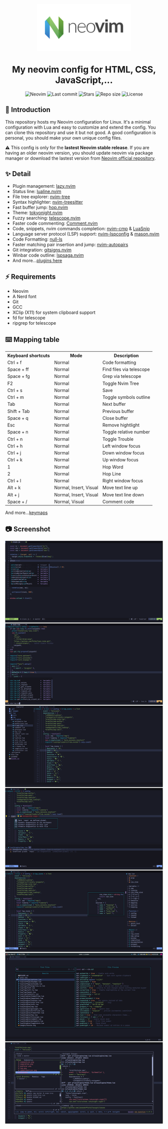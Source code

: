 <div align="center">
  <img alt="neovim logo" src="./images/neovim.svg" width="300px" />
</div>

<h1 align="center">My neovim config for HTML, CSS, JavaScript,...</h1>

<div align="center">
  <img alt="Neovim" src="https://img.shields.io/github/v/release/neovim/neovim?style=for-the-badge&logo=neovim&color=C9CBFF&logoColor=D9E0EE&labelColor=302D41&include_prerelease&sort=semver" />
  <img alt="Last commit" src="https://img.shields.io/github/last-commit/yeuxacucodon/neovim-config?style=for-the-badge&logo=starship&color=8bd5ca&logoColor=D9E0EE&labelColor=302D41" />
  <img alt="Stars" src="https://img.shields.io/github/stars/yeuxacucodon/neovim-config?style=for-the-badge&logo=startrek&color=c69ff5&logoColor=D9E0EE&labelColor=302D41" />
  <img alt="Repo size" src="https://img.shields.io/github/repo-size/yeuxacucodon/neovim-config?color=%23DDB6F2&label=SIZE&logo=codesandbox&style=for-the-badge&logoColor=D9E0EE&labelColor=302D41" />
  <img alt="License" src="https://img.shields.io/github/license/yeuxacucodon/neovim-config?style=for-the-badge&logo=unlicense&color=ee999f&logoColor=D9E0EE&labelColor=302D41" />
</div>

## 🚀 Introduction

This repository hosts my Neovim configuration for Linux. It's a minimal configuration with Lua and easy to customize and extend the config. You can clone this repository and use it but not good. A good configuration is personal, you should make your own unique config files.

⚠️ This config is only for the **lastest Neovim stable release**. If you are having an older neovim version, you should update neovim via package manager or download the lastest version from [Neovim official repository](https://github.com/neovim/neovim).

## ✨ Detail

- Plugin management: [lazy.nvim](https://github.com/folke/lazy.nvim)
- Status line: [lualine.nvim](https://github.com/nvim-lualine/lualine.nvim)
- File tree explorer: [nvim-tree](https://github.com/nvim-tree/nvim-tree.lua)
- Syntax highlighter: [nvim-treesitter](https://github.com/nvim-treesitter/nvim-treesitter)
- Fast buffer jump: [hop.nvim](https://github.com/phaazon/hop.nvim)
- Theme: [tokyonight.nvim](https://github.com/folke/tokyonight.nvim)
- Fuzzy searching: [telescope.nvim](https://github.com/nvim-telescope/telescope.nvim)
- Faster code commenting: [Comment.nvim](https://github.com/numToStr/Comment.nvim)
- Code, snippets, nvim commands completion: [nvim-cmp](https://github.com/hrsh7th/nvim-cmp) & [LuaSnip](https://github.com/L3MON4D3/LuaSnip)
- Language server protocol (LSP) support: [nvim-lspconfig](https://github.com/neovim/nvim-lspconfig) & [mason.nvim](https://github.com/williamboman/mason.nvim)
- Code Formatting: [null-ls](https://github.com/jose-elias-alvarez/null-ls.nvim)
- Faster matching pair insertion and jump: [nvim-autopairs](https://github.com/windwp/nvim-autopairs)
- Git integration: [gitsigns.nvim](https://github.com/lewis6991/gitsigns.nvim)
- Winbar code outline: [lspsaga.nvim](https://github.com/glepnir/lspsaga.nvim)
- And more...[plugins here](./lua/plugins/)

## ⚡️ Requirements

- Neovim
- A Nerd font
- Git
- GCC
- XClip (X11) for system clipboard support
- fd for telescope
- ripgrep for telescope

## ⌨️ Mapping table

<table>
  <tr>
    <th>Keyboard shortcuts</th>
    <th>Mode</th>
    <th>Description</th>
  </tr>
  <tr>
    <td>Ctrl + f</td>
    <td>Normal</td>
    <td>Code formatting</td>
  </tr>
  <tr>
    <td>Space + ff</td>
    <td>Normal</td>
    <td>Find files via telescope</td>
  </tr>
  <tr>
    <td>Space + fg</td>
    <td>Normal</td>
    <td>Grep via telescope</td>
  </tr>
  <tr>
    <td>F2</td>
    <td>Normal</td>
    <td>Toggle Nvim Tree</td>
  </tr>
  <tr>
    <td>Ctrl + s</td>
    <td>Normal</td>
    <td>Save</td>
  </tr>
  <tr>
    <td>Ctrl + m</td>
    <td>Normal</td>
    <td>Toggle symbols outline</td>
  </tr>
  <tr>
    <td>Tab</td>
    <td>Normal</td>
    <td>Next buffer</td>
  </tr>
  <tr>
    <td>Shift + Tab</td>
    <td>Normal</td>
    <td>Previous buffer</td>
  </tr>
  <tr>
    <td>Space + q</td>
    <td>Normal</td>
    <td>Close buffer</td>
  </tr>
  <tr>
    <td>Esc</td>
    <td>Normal</td>
    <td>Remove hightlight</td>
  </tr>
  <tr>
    <td>Space + n</td>
    <td>Normal</td>
    <td>Toggle relative number</td>
  </tr>
  <tr>
    <td>Ctrl + n</td>
    <td>Normal</td>
    <td>Toggle Trouble</td>
  </tr>
  <tr>
    <td>Ctrl + h</td>
    <td>Normal</td>
    <td>Left window focus</td>
  </tr>
  <tr>
    <td>Ctrl + j</td>
    <td>Normal</td>
    <td>Down window focus</td>
  </tr>
  <tr>
    <td>Ctrl + k</td>
    <td>Normal</td>
    <td>Up window focus</td>
  </tr>
  <tr>
    <td>1</td>
    <td>Normal</td>
    <td>Hop Word</td>
  </tr>
  <tr>
    <td>2</td>
    <td>Normal</td>
    <td>Hop Line</td>
  </tr>
  <tr>
    <td>Ctrl + l</td>
    <td>Normal</td>
    <td>Right window focus</td>
  </tr>
  <tr>
    <td>Alt + k</td>
    <td>Normal, Insert, Visual</td>
    <td>Move text line up</td>
  </tr>
  <tr>
    <td>Alt + j</td>
    <td>Normal, Insert, Visual</td>
    <td>Move text line down</td>
  </tr>
  <tr>
    <td>Space + /</td>
    <td>Normal, Visual</td>
    <td>Comment code</td>
  </tr>
</table>

And more...[keymaps](./lua/core/keymaps.lua)

## 📷 Screenshot

<div align="center">
  <img alt="nvim-cmp" src="./images/completion.png" />
  <img alt="command line completion" src="./images/commandline.png" />
  <img alt="explorer" src="./images/explorer.png" />
  <img alt="lsp diagnostic" src="./images/lsp.png" />
  <img alt="symbols outline" src="./images/symbolsOutline.png" />
  <img alt="telescope" src="./images/telescope.png" />
  <img alt="lazygit" src="./images/lazygit.png" />
</div>
